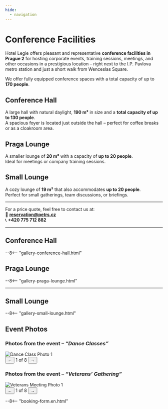 ```yaml
---
hide:
  - navigation
---
```


# **Conference Facilities**

Hotel Legie offers pleasant and representative **conference facilities in Prague 2** for hosting corporate events, training sessions, meetings, and other occasions in a prestigious location – right next to the I.P. Pavlova metro station and just a short walk from Wenceslas Square.

We offer fully equipped conference spaces with a total capacity of up to **170 people**.

## Conference Hall

A large hall with natural daylight, **190 m²** in size and a **total capacity of up to 130 people**.  
A spacious foyer is located just outside the hall – perfect for coffee breaks or as a cloakroom area.

## Praga Lounge

A smaller lounge of **20 m²** with a capacity of **up to 20 people**.  
Ideal for meetings or company training sessions.

## Small Lounge

A cozy lounge of **19 m²** that also accommodates **up to 20 people**.  
Perfect for small gatherings, team discussions, or briefings.

---

For a price quote, feel free to contact us at:  
📧 **[reservation@petrs.cz](mailto:reservation@petrs.cz)**  
📞 **+420 775 712 882**

---

## Conference Hall

--8<-- "gallery-conference-hall.html"

## Praga Lounge

--8<-- "gallery-praga-lounge.html"

---

## Small Lounge

--8<-- "gallery-small-lounge.html"

## Event Photos

### Photos from the event – *“Dance Classes”*

<div class="gallery-slider" id="gallery-dance">
  <img src="/hotellegie/assets/akce/tanecni-kurz1.jpg" alt="Dance Class Photo 1">
  <div class="slider-controls">
    <button onclick="prevImage('gallery-dance')">←</button>
    <span id="gallery-dance-counter">1 of 8</span>
    <button onclick="nextImage('gallery-dance')">→</button>
  </div>
</div>

### Photos from the event – *“Veterans’ Gathering”*

<div class="gallery-slider" id="gallery-veterans">
  <img src="/hotellegie/assets/akce/veterani1.jpg" alt="Veterans Meeting Photo 1">
  <div class="slider-controls">
    <button onclick="prevImage('gallery-veterans')">←</button>
    <span id="gallery-veterans-counter">1 of 8</span>
    <button onclick="nextImage('gallery-veterans')">→</button>
  </div>
</div>

--8<-- "booking-form.en.html"
